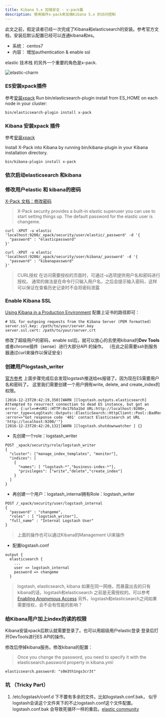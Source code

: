 ```yaml
---
title: Kibana 5.x 加强安全 - x-pack篇
description: 使用插件x-pack来加强Kibana 5.x 的访问控制
---
```

 此文之前，假定读者已经一次完成了Kibana和elasticsearch的安装。参考官方文档，安装后默认配置已经可以连通kibana和es。 
 
 - 系统： centos7
 - 内容： 增加authentication & enable ssl
 
 elastic 技术栈 的另外一个重要的角色是x-pack. 

![elastic-charm](http://tech.icoding.tech/Elastic-Technologies/elastic-charm.png)

### ES安装xpack插件
参考[安装xpack](https://www.elastic.co/guide/en/x-pack/current/installing-xpack.html)
Run bin/elasticsearch-plugin install from ES_HOME on each node in your cluster:
```
bin/elasticsearch-plugin install x-pack
```

### Kibana 安装xpack 插件
参考[安装xpack](https://www.elastic.co/guide/en/x-pack/current/installing-xpack.html)

Install X-Pack into Kibana by running bin/kibana-plugin in your Kibana installation directory.
```
bin/kibana-plugin install x-pack
```
### 依次启动elasticsearch 和kibana


### 修改用户elastic 和 kibana的密码
[X-Pack 文档：修改密码](https://www.elastic.co/guide/en/x-pack/current/security-getting-started.html)
> X-Pack security provides a built-in elastic superuser you can use to start setting things up. The default password for the elastic user is changeme.

```
curl -XPUT -u elastic 'localhost:9200/_xpack/security/user/elastic/_password' -d '{
  "password" : "elasticpassword"
}'
```
```
curl -XPUT -u elastic 'localhost:9200/_xpack/security/user/kibana/_password' -d '{
  "password" : "kibanapassword"
}'
```
> CURL授权
在访问需要授权的页面时，可通过-u选项提供用户名和密码进行授权。 通常的做法是在命令行只输入用户名，之后会提示输入密码，这样可以保证在查看历史记录时不会将密码泄露

### Enable Kibana SSL
[Using Kibana in a Production Environment](https://www.elastic.co/guide/en/kibana/current/production.html)
配置上证书的路径即可：
```
# SSL for outgoing requests from the Kibana Server (PEM formatted)
server.ssl.key: /path/to/your/server.key
server.ssl.cert: /path/to/your/server.crt
```
修改了超级用户的密码，enable ssl后，就可以放心的去使用kibana的**Dev Tools** 或者chrome插件（sense）进行大部分API 的操作。 （在此之前需要ssh到服务器通过curl来操作以保证安全）
### 创建用户logstash_writer
[官方参考](https://www.elastic.co/guide/en/x-pack/5.1/logstash.html)
上面步骤完成后会发现logstash推送给es报错了。因为现在ES需要用户名和密码了。 这里我们需要创建一个用户拥有write, delete, and create_index的权限。

```
[2016-12-23T20:42:19,350][WARN ][logstash.outputs.elasticsearch] Attempted to resurrect connection to dead ES instance, but got an error. {:url=>#<URI::HTTP:0x17b5a1bd URL:http://localhost:9200>, :error_type=>LogStash::Outputs::ElasticSearch::HttpClient::Pool::BadResponseCodeError, :error=>"Got response code '401' contact Elasticsearch at URL 'http://localhost:9200/'"}
[2016-12-23T20:42:20,132][WARN ][logstash.shutdownwatcher ] {}

```
- 先创建一个role：logstash_writer

```
POST _xpack/security/role/logstash_writer
{
  "cluster": ["manage_index_templates", "monitor"],
  "indices": [
    {
      "names": [ "logstash-*","business-index-*"], 
      "privileges": ["write","delete","create_index"]
    }
  ]
}
```

 - 再创建一个用户：logstash_internal拥有Role：logstash_writer

```
POST /_xpack/security/user/logstash_internal
{
  "password" : "changeme",
  "roles" : [ "logstash_writer"],
  "full_name" : "Internal Logstash User"
}
```
> 上面的操作也可以通过Kibana的Management UI来操作

- 配置logstash.conf

```
output {
  elasticsearch {
    ...
    user => logstash_internal
    password => changeme
  }
```

> logstash, elasticsearch, kibana 如果在同一网络，而暴露出去的只有kibana的话，logstash和elasticsearch 之前是无需授权的。可以参考[Enabling Anonymous Access](https://www.elastic.co/guide/en/x-pack/current/anonymous-access.html) 另外，logstash和elasticsearch之间如果需要授权，会不会有性能的影响？

### 给Kibana用户加上index的读的权限
Kibana安装xpack后默认就需要登录了。也可以用超级用户elastic登录
登录后打开DevTools进行ES API的操作。


修改后停掉kibana服务。修改kibana的配置：
> Once you change the password, you need to specify it with the elasticsearch.password property in kibana.yml:

```
elasticsearch.password: "s0m3th1ngs3cr3t"
```

 
### 坑 （Tricky Part）

 1. /etc/logstash/conf.d 下不要有多余的文件。比如logstash.conf.bak， 似乎logstash会读这个文件夹下的不止logstash.conf这个文件配置。logstash.conf.bak 会导致死循环一样的重启。[elastic community](https://discuss.elastic.co/t/logstash-endless-loop-with-starting-and-stopping/69913)
